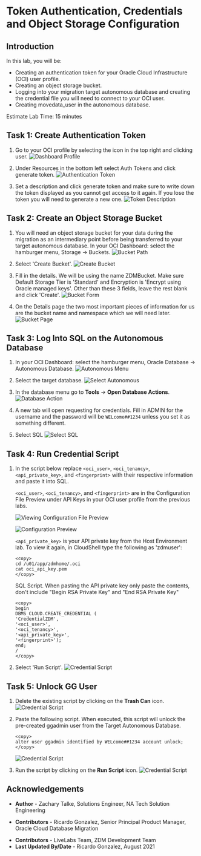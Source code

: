 # Token Authentication, Credentials and Object Storage Configuration

## Introduction
In this lab, you will be:
  * Creating an authentication token for your Oracle Cloud Infrastructure (OCI) user profile.
  * Creating an object storage bucket.
  * Logging into your migration target autonomous database and creating the credential file you will need to connect to your OCI user.
  * Creating movedata\_user in the autonomous database.

Estimate Lab Time: 15 minutes

## **Task 1: Create Authentication Token**
1. Go to your OCI profile by selecting the icon in the top right and clicking user.
    ![Dashboard Profile](./images/dashboard-profile.png)

2. Under Resources in the bottom left select Auth Tokens and click generate token.
    ![Authentication Token](./images/auth-token.png)

3. Set a description and click generate token and make sure to write down the token displayed as you cannot get access to it again. If you lose the token you will need to generate a new one.
    ![Token Description](./images/token-desc.png)

## **Task 2: Create an Object Storage Bucket**

1. You will need an object storage bucket for your data during the migration as an intermediary point before being transferred to your target autonomous database. In your OCI Dashboard: select the hamburger menu, Storage -> Buckets.
    ![Bucket Path](./images/bucket-path.png)

2. Select 'Create Bucket'.
    ![Create Bucket](./images/create-bucket.png)

3. Fill in the details. We will be using the name ZDMBucket. Make sure Default Storage Tier is 'Standard' and Encryption is 'Encrypt using Oracle managed keys'. Other than these 3 fields, leave the rest blank and click 'Create'.
    ![Bucket Form](./images/bucket-form.png)

4. On the Details page the two most important pieces of information for us are the bucket name and namespace which we will need later.
    ![Bucket Page](./images/bucket-page.png)

## **Task 3: Log Into SQL on the Autonomous Database**

1. In your OCI Dashboard: select the hamburger menu, Oracle Database -> Autonomous Database.
    ![Autonomous Menu](./images/menu-auton.png)

2. Select the target database.
    ![Select Autonomous](./images/select-auton.png)

3. In the database menu go to __Tools__ -> __Open Database Actions__.
    ![Database Action](./images/db-action.png)

4. A new tab will open requesting for credentials. Fill in ADMIN for the username and the password will be `WELcome##1234` unless you set it as something different.

5. Select SQL
    ![Select SQL](./images/select-sql.png)


## **Task 4: Run Credential Script**
1. In the script below replace `<oci_user>`, `<oci_tenancy>`, `<api_private_key>`, and `<fingerprint>` with their respective information and paste it into SQL.

    `<oci_user>`, `<oci_tenancy>`, and `<fingerprint>` are in the Configuration File Preview under API Keys in your OCI user profile from the previous labs.

    ![Viewing Configuration File Preview](./images/view-config-prev.png)

    ![Configuration Preview](./images/config-prev.png)

    `<api_private_key>` is your API private key from the Host Environment lab. To view it again, in CloudShell type the following as 'zdmuser':

    ```
    <copy>
    cd /u01/app/zdmhome/.oci
    cat oci_api_key.pem
    </copy>
    ```

    SQL Script. When pasting the API private key only paste the contents, don't include "Begin RSA Private Key" and "End RSA Private Key"

    ```
    <copy>
    begin
    DBMS_CLOUD.CREATE_CREDENTIAL (
    'CredentialZDM',
    '<oci_user>',
    '<oci_tenancy>',
    '<api_private_key>',
    '<fingerprint>');
    end;
    /
    </copy>
    ```

2. Select 'Run Script'.
    ![Credential Script](./images/cred-script.png)

## **Task 5: Unlock GG User**

1. Delete the existing script by clicking on the __Trash Can__ icon.
    ![Credential Script](./images/delete-script.png)

2. Paste the following script. When executed, this script will unlock the pre-created ggadmin user from the Target Autonomous Database.

    ```
    <copy>
    alter user ggadmin identified by WELcome##1234 account unlock;
    </copy>
    ```
    ![Credential Script](./images/copy-unlock-script.png)

3. Run the script by clicking on the __Run Script__ icon.
    ![Credential Script](./images/run-unlock-script.png)

## Acknowledgements
* **Author** - Zachary Talke, Solutions Engineer, NA Tech Solution Engineering
- **Contributors** - Ricardo Gonzalez, Senior Principal Product Manager, Oracle Cloud Database Migration
* **Contributors** - LiveLabs Team, ZDM Development Team
* **Last Updated By/Date** - Ricardo Gonzalez, August 2021
